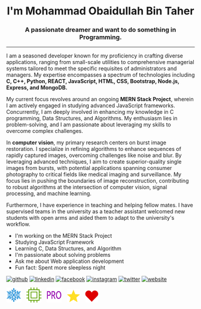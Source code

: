 <h1 align="center">I'm Mohammad Obaidullah Bin Taher</h1>
<h3 align="center">A passionate dreamer and want to do something in Programming.</h3>
<hr>

I am a seasoned developer known for my proficiency in crafting diverse applications, ranging from small-scale utilities to comprehensive managerial systems tailored to meet the specific requisites of administrators and managers. My expertise encompasses a spectrum of technologies including **C, C++, Python, REACT, JavaScript, HTML, CSS, Bootstrap, Node.js, Express, and MongoDB.**

My current focus revolves around an ongoing **MERN Stack Project**, wherein I am actively engaged in studying advanced JavaScript frameworks. Concurrently, I am deeply involved in enhancing my knowledge in C programming, Data Structures, and Algorithms. My enthusiasm lies in problem-solving, and I am passionate about leveraging my skills to overcome complex challenges.

In **computer vision**, my primary research centers on burst image restoration. I specialize in refining algorithms to enhance sequences of rapidly captured images, overcoming challenges like noise and blur. By leveraging advanced techniques, I aim to create superior-quality single images from bursts, with potential applications spanning consumer photography to critical fields like medical imaging and surveillance. My focus lies in pushing the boundaries of image reconstruction, contributing to robust algorithms at the intersection of computer vision, signal processing, and machine learning.

Furthermore, I have experience in teaching and helping fellow mates. I have supervised teams in the university as a teacher assistant welcomed new students with open arms and aided them to adapt to the university's workflow.
 
- I'm working on the MERN Stack Project 
- Studying JavaScript Framework 
- Learning C, Data Structures, and Algorithm 
- I'm passionate about solving problems
- Ask me about Web application development 
- Fun fact: Spent more sleepless night


[<img src='https://cdn.jsdelivr.net/npm/simple-icons@3.0.1/icons/github.svg' alt='github' height='40'>](https://github.com/sameerbintaher)  [<img src='https://cdn.jsdelivr.net/npm/simple-icons@3.0.1/icons/linkedin.svg' alt='linkedin' height='40'>](https://www.linkedin.com/in/sameerbintaher/)  [<img src='https://cdn.jsdelivr.net/npm/simple-icons@3.0.1/icons/facebook.svg' alt='facebook' height='40'>](https://www.facebook.com/sameerbintaher)  [<img src='https://cdn.jsdelivr.net/npm/simple-icons@3.0.1/icons/instagram.svg' alt='instagram' height='40'>](https://www.instagram.com/sameerbintaher/)  [<img src='https://cdn.jsdelivr.net/npm/simple-icons@3.0.1/icons/twitter.svg' alt='twitter' height='40'>](https://twitter.com/sameerbintaher)  [<img src='https://cdn.jsdelivr.net/npm/simple-icons@3.0.1/icons/icloud.svg' alt='website' height='40'>](https://sameerbintaher.netlify.app)  

<a href='https://archiveprogram.github.com/'><img src='https://raw.githubusercontent.com/acervenky/animated-github-badges/master/assets/acbadge.gif' width='40' height='40'></a> <a href='https://docs.github.com/en/developers'><img src='https://raw.githubusercontent.com/acervenky/animated-github-badges/master/assets/devbadge.gif' width='40' height='40'></a> <a href='https://github.com/pricing'><img src='https://raw.githubusercontent.com/acervenky/animated-github-badges/master/assets/pro.gif' width='40' height='40'></a> <a href='https://stars.github.com/'><img src='https://raw.githubusercontent.com/acervenky/animated-github-badges/master/assets/starbadge.gif' width='35' height='35'></a> <a href='https://docs.github.com/en/github/supporting-the-open-source-community-with-github-sponsors'><img src='https://raw.githubusercontent.com/acervenky/animated-github-badges/master/assets/sponsorbadge.gif' width='35' height='35'></a> 
